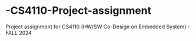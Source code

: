 # -CS4110-Project-assignment
Project assignment for CS4110 (HW/SW Co-Design on Embedded System) - FALL 2024
